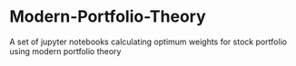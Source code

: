 # Modern-Portfolio-Theory
A set of jupyter notebooks calculating optimum weights for stock portfolio using modern portfolio theory
